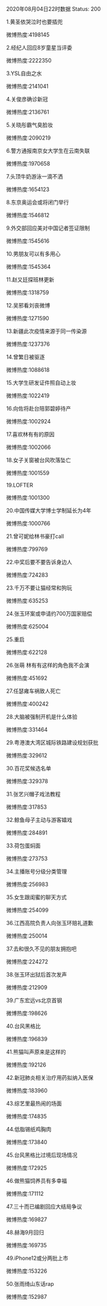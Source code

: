 2020年08月04日22时数据
Status: 200

1.黄圣依哭泣时也要插兜

微博热度:4198145

2.经纪人回应8岁童星当评委

微博热度:2222350

3.YSL自由之水

微博热度:2141041

4.关俊彦确诊新冠

微博热度:2136761

5.关晓彤霸气臭脸妆

微博热度:2090219

6.警方通报南京女大学生在云南失联

微博热度:1970658

7.头顶牛奶游泳一滴不洒

微博热度:1654123

8.东京奥运会或将闭门举行

微博热度:1546812

9.外交部回应美对中国记者签证限制

微博热度:1545616

10.男朋友可以有多用心

微博热度:1545364

11.赵又廷探班林更新

微博热度:1318759

12.吴邪看刘丧微博

微博热度:1271590

13.新疆此次疫情来源于同一传染源

微博热度:1237376

14.曾繁日被驱逐

微博热度:1088618

15.大学生研发证件照自动上妆

微博热度:1022419

16.向佐将赴台陪郭碧婷待产

微博热度:1002924

17.喜欢林有有的原因

微博热度:1002066

18.女子关窗被台风吹落坠亡

微博热度:1001559

19.LOFTER

微博热度:1001300

20.中国传媒大学博士学制延长为4年

微博热度:1000766

21.曾可妮给林书豪打call

微博热度:799769

22.中奖后要不要告诉身边人

微博热度:724283

23.千万不要让猫经常和狗玩

微博热度:635253

24.张玉环案或申请约700万国家赔偿

微博热度:625004

25.重启

微博热度:622128

26.张萌 林有有这样的角色我不会演

微博热度:451692

27.任瑟雍车祸致人死亡

微博热度:400242

28.大脑被强制开机是什么体验

微博热度:331464

29.粤港澳大湾区城际铁路建设规划获批

微博热度:329612

30.百花奖候选名单

微博热度:329378

31.张艺兴帽子戏法教程

微博热度:317853

32.鲸鱼母子主动与游客嬉戏

微博热度:284891

33.荷包蛋焖面

微博热度:273753

34.主播账号分级分类管理

微博热度:256983

35.女生跟闺蜜的聊天方式

微博热度:254099

36.江西高院负责人向张玉环赔礼道歉

微博热度:250014

37.去和很久不见的朋友拥抱吧

微博热度:224272

38.张玉环出狱后首次发声

微博热度:212909

39.广东宏远vs北京首钢

微博热度:198626

40.台风黑格比

微博热度:196839

41.熊猫叫声原来是这样的

微博热度:192126

42.新冠肺炎相关治疗用药拟纳入医保

微博热度:183960

43.综艺里最热闹的场面

微博热度:174835

44.低脂锡纸鸡胸肉

微博热度:173840

45.台风黑格比过境后现场情况

微博热度:172925

46.做熊猫饲养员有多幸福

微博热度:171112

47.三十而已编剧回应大结局争议

微博热度:169827

48.赫海9月回归

微博热度:169735

49.iPhone12或分两批上市

微博热度:153226

50.张雨绮山东话rap

微博热度:152987

